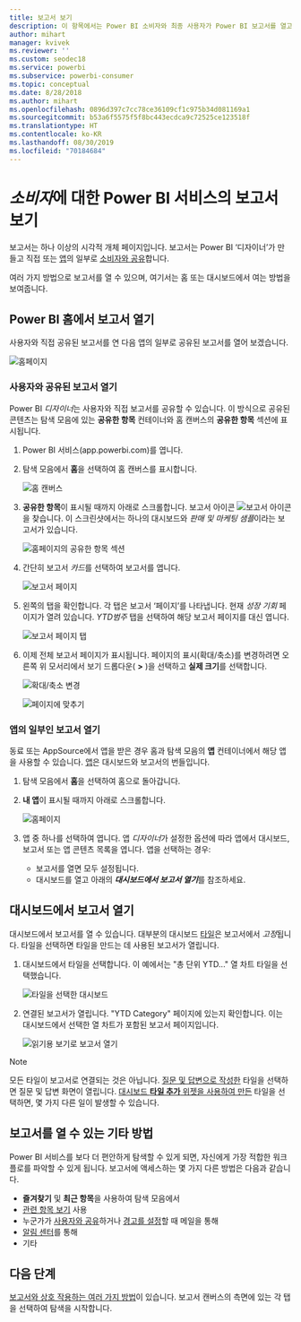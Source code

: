 ```yaml
---
title: 보고서 보기
description: 이 항목에서는 Power BI 소비자와 최종 사용자가 Power BI 보고서를 열고 보아야 하는 내용을 표시합니다.
author: mihart
manager: kvivek
ms.reviewer: ''
ms.custom: seodec18
ms.service: powerbi
ms.subservice: powerbi-consumer
ms.topic: conceptual
ms.date: 8/28/2018
ms.author: mihart
ms.openlocfilehash: 0896d397c7cc78ce36109cf1c975b34d081169a1
ms.sourcegitcommit: b53a6f5575f5f8bc443ecdca9c72525ce123518f
ms.translationtype: HT
ms.contentlocale: ko-KR
ms.lasthandoff: 08/30/2019
ms.locfileid: "70184684"
---
```

# <a name="view-a-report-in-power-bi-service-for-consumers"></a>*소비자*에 대한 Power BI 서비스의 보고서 보기
보고서는 하나 이상의 시각적 개체 페이지입니다. 보고서는 Power BI ‘디자이너’가 만들고 직접 또는 [앱](end-user-apps.md)의 일부로 [소비자와 공유](end-user-shared-with-me.md)합니다.   

여러 가지 방법으로 보고서를 열 수 있으며, 여기서는 홈 또는 대시보드에서 여는 방법을 보여줍니다. 

<!-- add art-->


## <a name="open-a-report-from-power-bi-home"></a>Power BI 홈에서 보고서 열기
사용자와 직접 공유된 보고서를 연 다음 앱의 일부로 공유된 보고서를 열어 보겠습니다.

   ![홈페이지](./media/end-user-report-open/power-bi-home-canvas.png)

### <a name="open-a-report-that-has-been-shared-with-you"></a>사용자와 공유된 보고서 열기
Power BI *디자이너*는 사용자와 직접 보고서를 공유할 수 있습니다. 이 방식으로 공유된 콘텐츠는 탐색 모음에 있는 **공유한 항목** 컨테이너와 홈 캔버스의 **공유한 항목** 섹션에 표시됩니다.

1. Power BI 서비스(app.powerbi.com)를 엽니다.

2. 탐색 모음에서 **홈**을 선택하여 홈 캔버스를 표시합니다.  

   ![홈 캔버스](./media/end-user-report-open/power-bi-select-home-new.png)
   
3. **공유한 항목**이 표시될 때까지 아래로 스크롤합니다. 보고서 아이콘 ![보고서 아이콘](./media/end-user-report-open/power-bi-report-icon.png)을 찾습니다. 이 스크린샷에서는 하나의 대시보드와 *판매 및 마케팅 샘플*이라는 보고서가 있습니다. 
   
   ![홈페이지의 공유한 항목 섹션](./media/end-user-report-open/power-bi-shared-new.png)

4. 간단히 보고서 *카드*를 선택하여 보고서를 엽니다.

   ![보고서 페이지](./media/end-user-report-open/power-bi-report-open.png)

5. 왼쪽의 탭을 확인합니다.  각 탭은 보고서 ‘페이지’를 나타냅니다.  현재 *성장 기회* 페이지가 열려 있습니다. *YTD범주* 탭을 선택하여 해당 보고서 페이지를 대신 엽니다. 

   ![보고서 페이지 탭](./media/end-user-report-open/power-bi-ytd.png)

6. 이제 전체 보고서 페이지가 표시됩니다. 페이지의 표시(확대/축소)를 변경하려면 오른쪽 위 모서리에서 보기 드롭다운( **>** )을 선택하고 **실제 크기**를 선택합니다.

   ![확대/축소 변경](./media/end-user-report-open/power-bi-fit-new.png)

   ![페이지에 맞추기](./media/end-user-report-open/power-bi-actual.png)

### <a name="open-a-report-that-is-part-of-an-app"></a>앱의 일부인 보고서 열기
동료 또는 AppSource에서 앱을 받은 경우 홈과 탐색 모음의 **앱** 컨테이너에서 해당 앱을 사용할 수 있습니다. [앱](end-user-apps.md)은 대시보드와 보고서의 번들입니다.

1. 탐색 모음에서 **홈**을 선택하여 홈으로 돌아갑니다.

7. **내 앱**이 표시될 때까지 아래로 스크롤합니다.

   ![홈페이지](./media/end-user-report-open/power-bi-my-apps.png)

8. 앱 중 하나를 선택하여 엽니다. 앱 *디자이너*가 설정한 옵션에 따라 앱에서 대시보드, 보고서 또는 앱 콘텐츠 목록을 엽니다. 앱을 선택하는 경우:
    - 보고서를 열면 모두 설정됩니다.
    - 대시보드를 열고 아래의 ***대시보드에서 보고서 열기***를 참조하세요.


## <a name="open-a-report-from-a-dashboard"></a>대시보드에서 보고서 열기
대시보드에서 보고서를 열 수 있습니다. 대부분의 대시보드 [타일](end-user-tiles.md)은 보고서에서 *고정*됩니다. 타일을 선택하면 타일을 만드는 데 사용된 보고서가 열립니다. 

1. 대시보드에서 타일을 선택합니다. 이 예에서는 "총 단위 YTD..." 열 차트 타일을 선택했습니다.

    ![타일을 선택한 대시보드](./media/end-user-report-open/power-bi-dashboard.png)

2.  연결된 보고서가 열립니다. "YTD Category" 페이지에 있는지 확인합니다. 이는 대시보드에서 선택한 열 차트가 포함된 보고서 페이지입니다.

    ![읽기용 보기로 보고서 열기](./media/end-user-report-open/power-bi-report-tabs.png)

> [!NOTE]
> 모든 타일이 보고서로 연결되는 것은 아닙니다. [질문 및 답변으로 작성한](end-user-q-and-a.md) 타일을 선택하면 질문 및 답변 화면이 열립니다. [대시보드 **타일 추가** 위젯을 사용하여 만든](../service-dashboard-add-widget.md) 타일을 선택하면, 몇 가지 다른 일이 발생할 수 있습니다.  


##  <a name="still-more-ways-to-open-a-report"></a>보고서를 열 수 있는 기타 방법
Power BI 서비스를 보다 더 편안하게 탐색할 수 있게 되면, 자신에게 가장 적합한 워크플로를 파악할 수 있게 됩니다. 보고서에 액세스하는 몇 가지 다른 방법은 다음과 같습니다.
- **즐겨찾기** 및 **최근 항목**을 사용하여 탐색 모음에서    
- [관련 항목 보기](end-user-related.md) 사용    
- 누군가가 [사용자와 공유](../service-share-reports.md)하거나 [경고를 설정](end-user-alerts.md)할 때 메일을 통해    
- [알림 센터](end-user-notification-center.md)를 통해    
- 기타

## <a name="next-steps"></a>다음 단계
[보고서와 상호 작용하는 여러 가지 방법](end-user-reading-view.md)이 있습니다.  보고서 캔버스의 측면에 있는 각 탭을 선택하여 탐색을 시작합니다.

